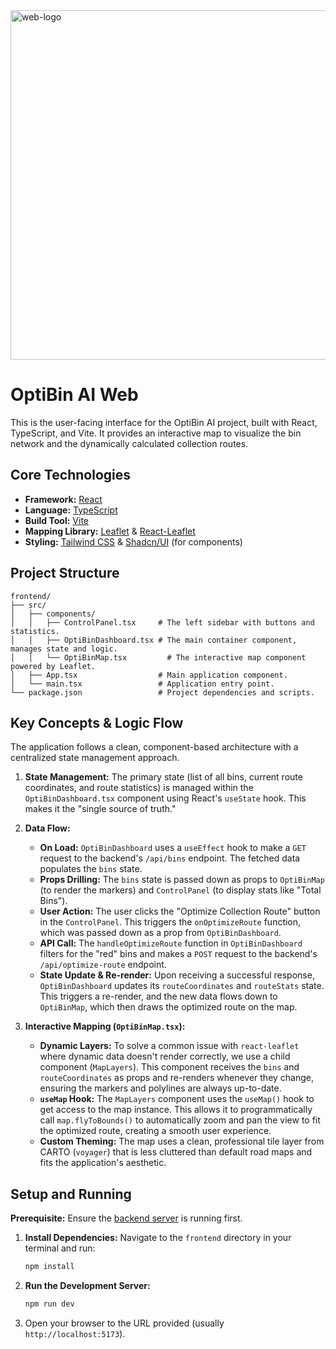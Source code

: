 <img width="1024" height="559" alt="web-logo" src="https://github.com/user-attachments/assets/47f3198d-805a-463a-8ff4-fa9cdd475e5b" />

# OptiBin AI Web

This is the user-facing interface for the OptiBin AI project, built with React, TypeScript, and Vite. It provides an interactive map to visualize the bin network and the dynamically calculated collection routes.


## Core Technologies

-   **Framework:** [React](https://reactjs.org/)
-   **Language:** [TypeScript](https://www.typescriptlang.org/)
-   **Build Tool:** [Vite](https://vitejs.dev/)
-   **Mapping Library:** [Leaflet](https://leafletjs.com/) & [React-Leaflet](https://react-leaflet.js.org/)
-   **Styling:** [Tailwind CSS](https://tailwindcss.com/) & [Shadcn/UI](https://ui.shadcn.com/) (for components)

## Project Structure

```
frontend/
├── src/
│   ├── components/
│   │   ├── ControlPanel.tsx     # The left sidebar with buttons and statistics.
│   │   ├── OptiBinDashboard.tsx # The main container component, manages state and logic.
│   │   └── OptiBinMap.tsx         # The interactive map component powered by Leaflet.
│   ├── App.tsx                  # Main application component.
│   └── main.tsx                 # Application entry point.
└── package.json                 # Project dependencies and scripts.
```

## Key Concepts & Logic Flow

The application follows a clean, component-based architecture with a centralized state management approach.

1.  **State Management:** The primary state (list of all bins, current route coordinates, and route statistics) is managed within the `OptiBinDashboard.tsx` component using React's `useState` hook. This makes it the "single source of truth."

2.  **Data Flow:**
    *   **On Load:** `OptiBinDashboard` uses a `useEffect` hook to make a `GET` request to the backend's `/api/bins` endpoint. The fetched data populates the `bins` state.
    *   **Props Drilling:** The `bins` state is passed down as props to `OptiBinMap` (to render the markers) and `ControlPanel` (to display stats like "Total Bins").
    *   **User Action:** The user clicks the "Optimize Collection Route" button in the `ControlPanel`. This triggers the `onOptimizeRoute` function, which was passed down as a prop from `OptiBinDashboard`.
    *   **API Call:** The `handleOptimizeRoute` function in `OptiBinDashboard` filters for the "red" bins and makes a `POST` request to the backend's `/api/optimize-route` endpoint.
    *   **State Update & Re-render:** Upon receiving a successful response, `OptiBinDashboard` updates its `routeCoordinates` and `routeStats` state. This triggers a re-render, and the new data flows down to `OptiBinMap`, which then draws the optimized route on the map.

3.  **Interactive Mapping (`OptiBinMap.tsx`):**
    *   **Dynamic Layers:** To solve a common issue with `react-leaflet` where dynamic data doesn't render correctly, we use a child component (`MapLayers`). This component receives the `bins` and `routeCoordinates` as props and re-renders whenever they change, ensuring the markers and polylines are always up-to-date.
    *   **`useMap` Hook:** The `MapLayers` component uses the `useMap()` hook to get access to the map instance. This allows it to programmatically call `map.flyToBounds()` to automatically zoom and pan the view to fit the optimized route, creating a smooth user experience.
    *   **Custom Theming:** The map uses a clean, professional tile layer from CARTO (`voyager`) that is less cluttered than default road maps and fits the application's aesthetic.

## Setup and Running

**Prerequisite:** Ensure the [backend server](#backend-readme.md) is running first.

1.  **Install Dependencies:**
    Navigate to the `frontend` directory in your terminal and run:
    ```bash
    npm install
    ```

2.  **Run the Development Server:**
    ```bash
    npm run dev
    ```

3.  Open your browser to the URL provided (usually `http://localhost:5173`).
